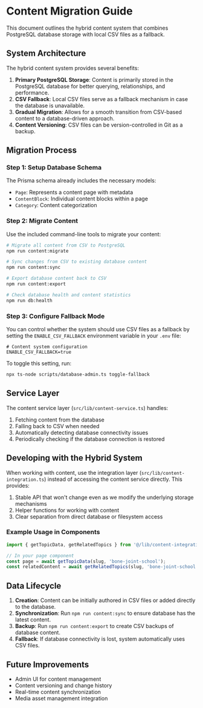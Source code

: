 # Content Migration Guide

This document outlines the hybrid content system that combines PostgreSQL database storage with local CSV files as a fallback.

## System Architecture

The hybrid content system provides several benefits:

1. **Primary PostgreSQL Storage**: Content is primarily stored in the PostgreSQL database for better querying, relationships, and performance.
2. **CSV Fallback**: Local CSV files serve as a fallback mechanism in case the database is unavailable.
3. **Gradual Migration**: Allows for a smooth transition from CSV-based content to a database-driven approach.
4. **Content Versioning**: CSV files can be version-controlled in Git as a backup.

## Migration Process

### Step 1: Setup Database Schema

The Prisma schema already includes the necessary models:

- `Page`: Represents a content page with metadata
- `ContentBlock`: Individual content blocks within a page
- `Category`: Content categorization

### Step 2: Migrate Content

Use the included command-line tools to migrate your content:

```bash
# Migrate all content from CSV to PostgreSQL
npm run content:migrate

# Sync changes from CSV to existing database content
npm run content:sync

# Export database content back to CSV
npm run content:export

# Check database health and content statistics
npm run db:health
```

### Step 3: Configure Fallback Mode

You can control whether the system should use CSV files as a fallback by setting the `ENABLE_CSV_FALLBACK` environment variable in your `.env` file:

```
# Content system configuration
ENABLE_CSV_FALLBACK=true
```

To toggle this setting, run:

```bash
npx ts-node scripts/database-admin.ts toggle-fallback
```

## Service Layer

The content service layer (`src/lib/content-service.ts`) handles:

1. Fetching content from the database
2. Falling back to CSV when needed
3. Automatically detecting database connectivity issues
4. Periodically checking if the database connection is restored

## Developing with the Hybrid System

When working with content, use the integration layer (`src/lib/content-integration.ts`) instead of accessing the content service directly. This provides:

1. Stable API that won't change even as we modify the underlying storage mechanisms
2. Helper functions for working with content
3. Clear separation from direct database or filesystem access

### Example Usage in Components

```typescript
import { getTopicData, getRelatedTopics } from '@/lib/content-integration';

// In your page component
const page = await getTopicData(slug, 'bone-joint-school');
const relatedContent = await getRelatedTopics(slug, 'bone-joint-school', 3, page?.category);
```

## Data Lifecycle

1. **Creation**: Content can be initially authored in CSV files or added directly to the database.
2. **Synchronization**: Run `npm run content:sync` to ensure database has the latest content.
3. **Backup**: Run `npm run content:export` to create CSV backups of database content.
4. **Fallback**: If database connectivity is lost, system automatically uses CSV files.

## Future Improvements

- Admin UI for content management
- Content versioning and change history
- Real-time content synchronization
- Media asset management integration 